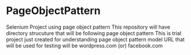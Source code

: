 # PageObjectPattern
Selenium Project using page object pattern
This repository will have directory strucuture that will be following page object pattern 
This is trial project just created for understanding page object pattern model
URL that will be used for testing will be wordpress.com (or) facebook.com

